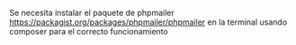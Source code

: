 Se necesita instalar el paquete de phpmailer  https://packagist.org/packages/phpmailer/phpmailer en la terminal usando composer para el correcto funcionamiento
